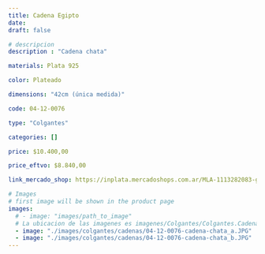 ```yaml
---
title: Cadena Egipto
date: 
draft: false

# descripcion
description : "Cadena chata"

materials: Plata 925

color: Plateado

dimensions: "42cm (única medida)"

code: 04-12-0076

type: "Colgantes"

categories: []

price: $10.400,00

price_eftvo: $8.840,00

link_mercado_shop: https://inplata.mercadoshops.com.ar/MLA-1113282083-gargantilla-de-plata-egipto-_JM

# Images
# first image will be shown in the product page
images:
  # - image: "images/path_to_image"
  # La ubicacion de las imagenes es imagenes/Colgantes/Colgantes.Cadenas/04-12-0076-cadena-egipto
  - image: "./images/colgantes/cadenas/04-12-0076-cadena-chata_a.JPG"
  - image: "./images/colgantes/cadenas/04-12-0076-cadena-chata_b.JPG"
---
```

